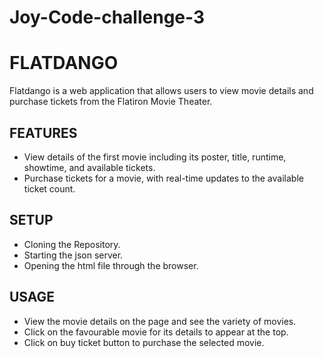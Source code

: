 # Joy-Code-challenge-3
# FLATDANGO
Flatdango is a web application that allows users to view movie details and purchase tickets from the Flatiron Movie Theater.

## FEATURES
- View details of the first movie including its poster, title, runtime, showtime, and available tickets.
- Purchase tickets for a movie, with real-time updates to the available ticket count.

## SETUP
- Cloning the Repository.
- Starting the json server.
- Opening the html file through the browser.

## USAGE
- View the movie details on the page and see the variety of movies.
- Click on the favourable movie for its details to appear at the top.
- Click on buy ticket button to purchase the selected movie.

